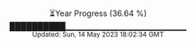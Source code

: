 <p align="center">
⏳Year Progress (36.64 %) <br>
██████████▁▁▁▁▁▁▁▁▁▁▁▁▁▁▁▁▁▁▁▁ <br>
<sub>Updated: Sun, 14 May 2023 18:02:34 GMT</sub>
</p>

